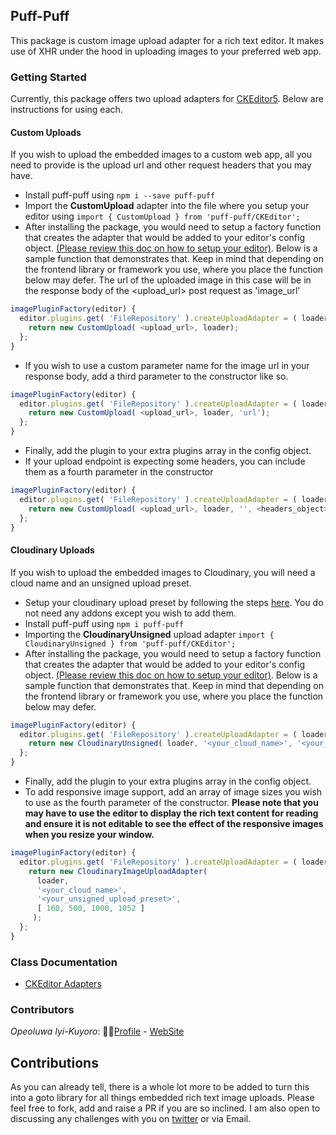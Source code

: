 ## Puff-Puff

This package is custom image upload adapter for a rich text editor. It makes use of XHR under the hood in uploading images to your preferred web app.

### Getting Started

Currently, this package offers two upload adapters for [CKEditor5](https://ckeditor.com/ckeditor-5/). Below are instructions for using each.

#### Custom Uploads

If you wish to upload the embedded images to a custom web app, all you need to provide is the upload url and other request headers that you may have.

- Install puff-puff using `npm i --save puff-puff`
- Import the **CustomUpload** adapter into the file where you setup your editor using `import { CustomUpload } from 'puff-puff/CKEditor';`
- After installing the package, you would need to setup a factory function that creates the adapter that would be added to your editor's config object. [(Please review this doc on how to setup your editor)](https://ckeditor.com/docs/ckeditor5/latest/builds/guides/integration/frameworks/overview.html). Below is a sample function that demonstrates that. Keep in mind that depending on the frontend library or framework you use, where you place the function below may defer. The url of the uploaded image in this case will be in the response body of the <upload_url> post request as 'image_url'
```javascript
imagePluginFactory(editor) {
  editor.plugins.get( 'FileRepository' ).createUploadAdapter = ( loader ) => {
    return new CustomUpload( <upload_url>, loader);
  };
}
```
- If you wish to use a custom parameter name for the image url in your response body, add a third parameter to the constructor like so.
```javascript
imagePluginFactory(editor) {
  editor.plugins.get( 'FileRepository' ).createUploadAdapter = ( loader ) => {
    return new CustomUpload( <upload_url>, loader, 'url');
  };
}
```
- Finally, add the plugin to your extra plugins array in the config object.
- If your upload endpoint is expecting some headers, you can include them as a fourth parameter in the constructor
```javascript
imagePluginFactory(editor) {
  editor.plugins.get( 'FileRepository' ).createUploadAdapter = ( loader ) => {
    return new CustomUpload( <upload_url>, loader, '', <headers_object>);
  };
}
```

#### Cloudinary Uploads

If you wish to upload the embedded images to Cloudinary, you will need a cloud name and an unsigned upload preset.

- Setup your cloudinary upload preset by following the steps [here](https://support.cloudinary.com/hc/en-us/articles/360004967272-Upload-Preset-Configuration). You do not need any addons except you wish to add them.
- Install puff-puff using `npm i puff-puff`
- Importing the **CloudinaryUnsigned** upload adapter `import { CloudinaryUnsigned } from 'puff-puff/CKEditor';`
- After installing the package, you would need to setup a factory function that creates the adapter that would be added to your editor's config object. [(Please review this doc on how to setup your editor)](https://ckeditor.com/docs/ckeditor5/latest/builds/guides/integration/frameworks/overview.html). Below is a sample function that demonstrates that. Keep in mind that depending on the frontend library or framework you use, where you place the function below may defer.
```javascript
imagePluginFactory(editor) {
  editor.plugins.get( 'FileRepository' ).createUploadAdapter = ( loader ) => {
    return new CloudinaryUnsigned( loader, '<your_cloud_name>', '<your_unsigned_upload_preset>', [ 160, 500, 1000, 1052 ]);
  };
}
```
- Finally, add the plugin to your extra plugins array in the config object.
- To add responsive image support, add an array of image sizes you wish to use as the fourth parameter of the constructor. **Please note that you may have to use the editor to display the rich text content for reading and ensure it is not editable to see the effect of the responsive images when you resize your window.**
```javascript
imagePluginFactory(editor) {
  editor.plugins.get( 'FileRepository' ).createUploadAdapter = ( loader ) => {
    return new CloudinaryImageUploadAdapter(
      loader,
      '<your_cloud_name>',
      '<your_unsigned_upload_preset>',
      [ 160, 500, 1000, 1052 ]
     );
  };
}
```

### Class Documentation

- [CKEditor Adapters](https://github.com/IyiKuyoro/Puff-Puff/blob/master/src/CKEditor/README.md)

### Contributors

_Opeoluwa Iyi-Kuyoro_: 👨🏿[Profile](https://github.com/IyiKuyoro) - [WebSite](https://iyikuyoro.dev)

## Contributions

As you can already tell, there is a whole lot more to be added to turn this into a goto library for all things embedded rich text image uploads. Please feel free to fork, add and raise a PR if you are so inclined. I am also open to discussing any challenges with you on [twitter](https://twitter.com/IyiKuyoro) or via Email.
